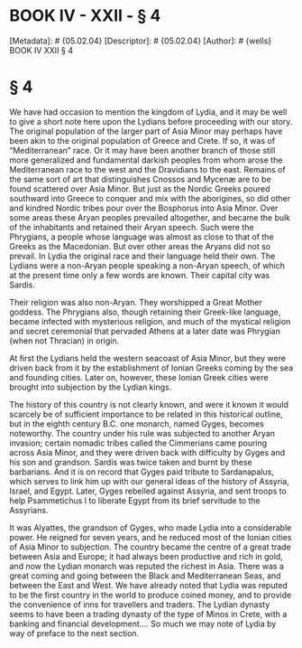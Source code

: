 # BOOK IV - XXII - § 4
[Metadata]: # {05.02.04}
[Descriptor]: # {05.02.04}
[Author]: # {wells}
BOOK IV
XXII
§ 4
# § 4
We have had occasion to mention the kingdom of Lydia, and it may be well to
give a short note here upon the Lydians before proceeding with our story. The
original population of the larger part of Asia Minor may perhaps have been akin
to the original population of Greece and Crete. If so, it was of
“Mediterranean” race. Or it may have been another branch of those still more
generalized and fundamental darkish peoples from whom arose the Mediterranean
race to the west and the Dravidians to the east. Remains of the same sort of
art that distinguishes Cnossos and Mycenæ are to be found scattered over Asia
Minor. But just as the Nordic Greeks poured southward into Greece to conquer
and mix with the aborigines, so did other and kindred Nordic tribes pour over
the Bosphorus into Asia Minor. Over some areas these Aryan peoples prevailed
altogether, and became the bulk of the inhabitants and retained their Aryan
speech. Such were the Phrygians, a people whose language was almost as close to
that of the Greeks as the Macedonian. But over other areas the Aryans did not
so prevail. In Lydia the original race and their language held their own. The
Lydians were a non-Aryan people speaking a non-Aryan speech, of which at the
present time only a few words are known. Their capital city was Sardis.

Their religion was also non-Aryan. They worshipped a Great Mother goddess. The
Phrygians also, though retaining their Greek-like language, became infected
with mysterious religion, and much of the mystical religion and secret
ceremonial that pervaded Athens at a later date was Phrygian (when not
Thracian) in origin.

At first the Lydians held the western seacoast of Asia Minor, but they were
driven back from it by the establishment of Ionian Greeks coming by the sea and
founding cities. Later on, however, these Ionian Greek cities were brought into
subjection by the Lydian kings.

The history of this country is not clearly known, and were it known it would
scarcely be of sufficient importance to be related in this historical outline,
but in the eighth century B.C. one monarch, named Gyges, becomes noteworthy.
The country under his rule was subjected to another Aryan invasion; certain
nomadic tribes called the Cimmerians came pouring across Asia Minor, and they
were driven back with difficulty by Gyges and his son and grandson. Sardis was
twice taken and burnt by these barbarians. And it is on record that Gyges paid
tribute to Sardanapalus, which serves to link him up with our general ideas of
the history of Assyria, Israel, and Egypt. Later, Gyges rebelled against
Assyria, and sent troops to help Psammetichus I to liberate Egypt from its
brief servitude to the Assyrians.

It was Alyattes, the grandson of Gyges, who made Lydia into a considerable
power. He reigned for seven years, and he reduced most of the Ionian cities of
Asia Minor to subjection. The country became the centre of a great trade
between Asia and Europe; it had always been productive and rich in gold, and
now the Lydian monarch was reputed the richest in Asia. There was a great
coming and going between the Black and Mediterranean Seas, and between the East
and West. We have already noted that Lydia was reputed to be the first country
in the world to produce coined money, and to provide the convenience of inns
for travellers and traders. The Lydian dynasty seems to have been a trading
dynasty of the type of Minos in Crete, with a banking and financial
development.... So much we may note of Lydia by way of preface to the next
section.

